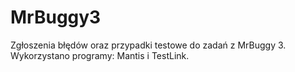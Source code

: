 # MrBuggy3
Zgłoszenia błędów oraz przypadki testowe do zadań z MrBuggy 3.
Wykorzystano programy: Mantis i TestLink.
